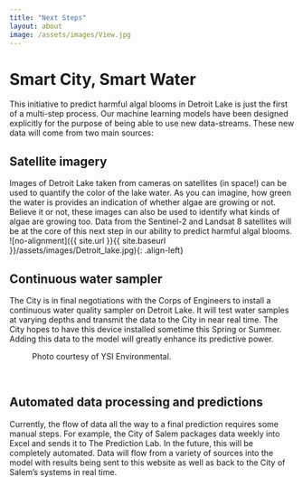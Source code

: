 ```yaml
---
title: "Next Steps"
layout: about
image: /assets/images/View.jpg
---
```


# Smart City, Smart Water
This initiative to predict harmful algal blooms in Detroit Lake is just the first of a multi-step process. Our machine learning models have been designed explicitly for the purpose of being able to use new data-streams. These new data will come from two main sources:

## Satellite imagery
Images of Detroit Lake taken from cameras on satellites (in space!) can be used to quantify the color of the lake water. As you can imagine, how green the water is provides an indication of whether algae are growing or not. Believe it or not, these images can also be used to identify what kinds of algae are growing too. Data from the Sentinel-2 and Landsat 8 satellites will be at the core of this next step in our ability to predict harmful algal blooms.
![no-alignment]({{ site.url }}{{ site.baseurl }}/assets/images/Detroit_lake.jpg){: .align-left}

## Continuous water sampler
The City is in final negotiations with the Corps of Engineers to install a continuous water quality sampler on Detroit Lake. It will test water samples at varying depths and transmit the data to the City in near real time. The City hopes to have this device installed sometime this Spring or Summer. Adding this data to the model will greatly enhance its predictive power.
<figure style="width: 310px" class="align-left">
  <img src="{{ site.url }}{{ site.baseurl }}/assets/images/YSI_image.jpg" alt="">
  <figcaption>Photo courtesy of YSI Environmental.</figcaption>
</figure>
<br clear="all" />

## Automated data processing and predictions
Currently, the flow of data all the way to a final prediction requires some manual steps. For example, the City of Salem packages data weekly into Excel and sends it to The Prediction Lab. In the future, this will be completely automated. Data will flow from a variety of sources into the model with results being sent to this website as well as back to the City of Salem’s systems in real time.
<figure style="width: 600px" class="align-left">
  <img src="{{ site.url }}{{ site.baseurl }}/assets/images/FutureWorkflow2.gif" alt="">
</figure>
<br clear="all" />

